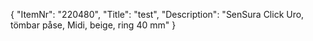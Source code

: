 {
  "ItemNr": "220480",
  "Title": "test",
  "Description": "SenSura Click Uro, tömbar påse, Midi, beige, ring 40 mm"
}